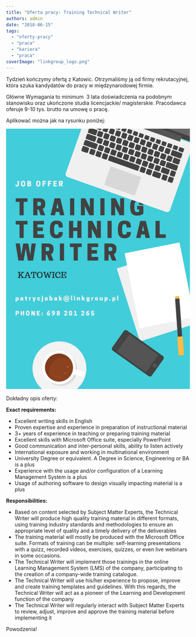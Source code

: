 ```yaml
---
title: "Oferta pracy: Training Technical Writer"
authors: admin
date: "2018-06-15"
tags:
  - "oferty-pracy"
  - "praca"
  - "kariera"
  - "praca"
coverImage: "linkgroup_logo.png"
---
```


Tydzień kończymy ofertą z Katowic. Otrzymaliśmy ją od firmy rekrutacyjnej, która
szuka kandydatów do pracy w międzynarodowej firmie.

<!--truncate-->

Główne Wymagania to minimum  3 lata doświadczenia na podobnym stanowisku oraz
ukończone studia licencjackie/ magisterskie. Pracodawca oferuje 9-10 tys. brutto
na umowę o pracę.

Aplikować można jak na rysunku poniżej:

![](images/Job-Offer-724x1024.jpg)

Dokładny opis oferty:

**Exact requirements:**

- Excellent writing skills in English
- Proven expertise and experience in preparation of instructional material
- 3+ years of experience in teaching or preparing training material
- Excellent skills with Microsoft Office suite, especially PowerPoint
- Good communication and inter-personal skills, ability to listen actively
- International exposure and working in multinational environment
- University Degree or equivalent. A Degree in Science, Engineering or BA is a
  plus
- Experience with the usage and/or configuration of a Learning Management System
  is a plus
- Usage of authoring software to design visually impacting material is a plus

**Responsibilities:**

- Based on content selected by Subject Matter Experts, the Technical Writer will
  produce high quality training material in different formats, using training
  industry standards and methodologies to ensure an appropriate level of quality
  and a timely delivery of the deliverables
- The training material will mostly be produced with the Microsoft Office suite.
  Formats of training can be multiple: self-learning presentations with a quizz,
  recorded videos, exercises, quizzes, or even live webinars in some occasions.
- The Technical Writer will implement those trainings in the online Learning
  Management System (LMS) of the company, participating to the creation of a
  company-wide training catalogue.
- The Technical Writer will use his/her experience to propose, improve and
  create training templates and guidelines. With this regards, the Technical
  Writer will act as a pioneer of the Learning and Development function of the
  company
- The Technical Writer will regularly interact with Subject Matter Experts to
  review, adjust, improve and approve the training material before implementing
  it

Powodzenia!
